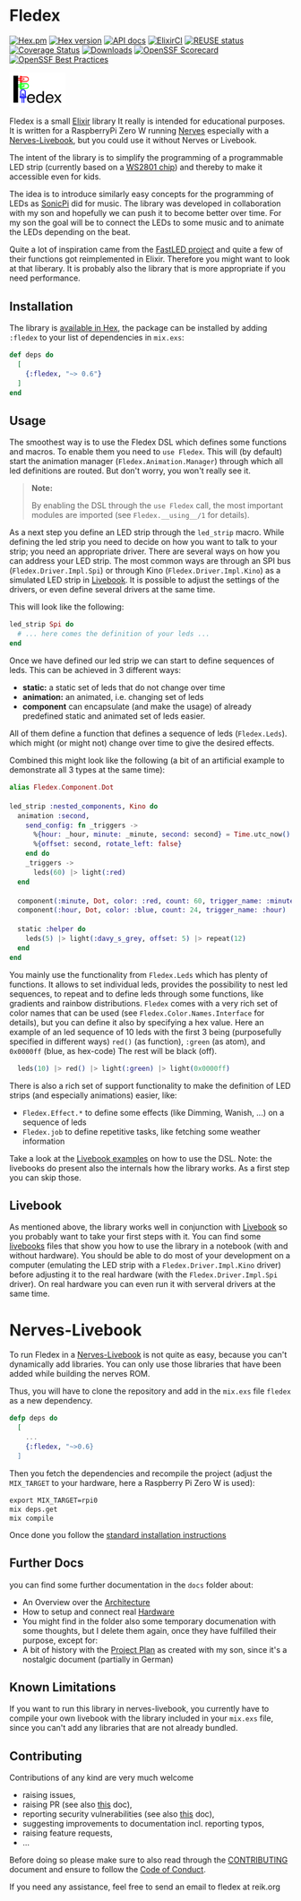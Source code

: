 <!--
Copyright 2023-2025, Matthias Reik <fledex@reik.org>

SPDX-License-Identifier: Apache-2.0
-->

# Fledex
[![Hex.pm](https://img.shields.io/hexpm/l/fledex "License")](https://github.com/a-maze-d/fledex/blob/main/LICENSES/Apache-2.0.txt)
[![Hex version](https://img.shields.io/hexpm/v/fledex.svg?color=0000ff "Hex version")](https://hex.pm/packages/fledex)
[![API docs](https://img.shields.io/hexpm/v/fledex.svg?label=hexdocs&color=0000ff "API docs")](https://hexdocs.pm/fledex)
[![ElixirCI](https://github.com/a-maze-d/fledex/actions/workflows/elixir.yml/badge.svg "ElixirCI")](https://github.com/a-maze-d/fledex/actions/workflows/elixir.yml)
[![REUSE status](https://api.reuse.software/badge/github.com/a-maze-d/fledex)](https://api.reuse.software/info/github.com/a-maze-d/fledex)
[![Coverage Status](https://coveralls.io/repos/github/a-maze-d/fledex/badge.svg?branch=main)](https://coveralls.io/github/a-maze-d/fledex?branch=main)
[![Downloads](https://img.shields.io/hexpm/dt/fledex.svg)](https://hex.pm/packages/fledex)
[![OpenSSF Scorecard](https://api.scorecard.dev/projects/github.com/a-maze-d/fledex/badge)](https://scorecard.dev/viewer/?uri=github.com/a-maze-d/fledex)
[![OpenSSF Best Practices](https://www.bestpractices.dev/projects/10474/badge)](https://www.bestpractices.dev/projects/10474)

<img alt="Fledex" src="assets/fledex_logo.svg" width=100/>

Fledex is a small [Elixir](https://elixir-lang.org/) library It really is intended for educational purposes.
It is written for a RaspberryPi Zero W running [Nerves](https://nerves-project.org/) especially with a [Nerves-Livebook](https://hexdocs.pm/nerves/getting-started.html#nerves-livebook), but you could use it without Nerves or Livebook.

The intent of the library is to simplify the programming of a programmable LED strip (currently based on a [WS2801 chip](https://cdn-shop.adafruit.com/datasheets/WS2801.pdf)) and thereby to make it accessible even for kids.

The idea is to introduce similarly easy concepts for the programming of LEDs as [SonicPi](https://sonic-pi.net/) did for music. The library was developed in collaboration with my son and hopefully we can push it to become better over time. For my son the goal will be to connect the LEDs to some music and to animate the LEDs depending on the beat.

Quite a lot of inspiration came from the [FastLED project](http://fastled.io/) and quite a few of their functions got reimplemented in Elixir. Therefore you might want to look at that liberary. It is probably also the library that is more appropriate if you need performance.

## Installation

The library is [available in Hex](https://hex.pm/packages/fledex), the package can be installed
by adding `:fledex` to your list of dependencies in `mix.exs`:

```elixir
def deps do
  [
    {:fledex, "~> 0.6"}
  ]
end
```

## Usage
The smoothest way is to use the Fledex DSL which defines some functions and macros. To enable them you need to `use Fledex`. This will (by default) start the animation manager (`Fledex.Animation.Manager`) through which all led definitions are routed. But don't worry, you won't really see it.

> **Note:**
>  
> By enabling the DSL through the `use Fledex` call, the most important modules 
> are imported (see `Fledex.__using__/1` for details).

As a next step you define an LED strip through the `led_strip` macro. While defining the led strip you need to decide on how you want to talk to your strip; you need an appropriate driver.  There are several ways on how you can address your LED strip. The most common ways are through an SPI bus (`Fledex.Driver.Impl.Spi`) or through Kino (`Fledex.Driver.Impl.Kino`) as a simulated LED strip in [Livebook](https://livebook.dev/). It is possible to adjust the settings of the drivers, or even define several drivers at the same time.

This will look like the following:
```elixir
led_strip Spi do
  # ... here comes the definition of your leds ...
end
```

Once we have defined our led strip we can start to define sequences of leds. This can be achieved in 3 different ways:

* **static:** a static set of leds that do not change over time
* **animation:** an animated, i.e. changing set of leds
* **component** can encapsulate (and make the usage) of already predefined static and animated set of leds easier.

All of them define a function that defines a sequence of leds (`Fledex.Leds`). which might (or might not) change over time to give the desired effects.

Combined this might look like the following (a bit of an artificial example to demonstrate all 3 types at the same time):
```elixir
alias Fledex.Component.Dot

led_strip :nested_components, Kino do
  animation :second,
    send_config: fn _triggers ->
      %{hour: _hour, minute: _minute, second: second} = Time.utc_now()
      %{offset: second, rotate_left: false}
    end do
    _triggers ->
      leds(60) |> light(:red)
  end

  component(:minute, Dot, color: :red, count: 60, trigger_name: :minute)
  component(:hour, Dot, color: :blue, count: 24, trigger_name: :hour)

  static :helper do
    leds(5) |> light(:davy_s_grey, offset: 5) |> repeat(12)
  end
end
```

You mainly use the functionality from `Fledex.Leds` which has plenty of functions. It allows to set individual leds, provides the possibility to nest led sequences, to repeat and to define leds through some functions, like gradients and rainbow distributions.
`Fledex` comes with a very rich set of color names that can be used (see `Fledex.Color.Names.Interface` for details), but you can define it also by specifying a hex value. 
Here an example of an led sequence of 10 leds with the first 3 being (purposefully specified in different ways) `red()` (as function), `:green` (as atom), and  `0x0000ff` (blue, as hex-code) The rest will be black (off).
```elixir
  leds(10) |> red() |> light(:green) |> light(0x0000ff)
```

There is also a rich set of support functionality to make the definition of LED strips (and especially animations) easier, like:

* `Fledex.Effect.*` to define some effects (like Dimming, Wanish, ...) on a sequence of leds
* `Fledex.job` to define repetitive tasks, like fetching some weather information

Take a look at the [Livebook examples](README.md#livebook) on how to use the DSL. Note: the livebooks do present also the internals how the library works. As a first step you can skip those.

## Livebook
As mentioned above, the library works well in conjunction with [Livebook](https://livebook.dev/) so you probably want to take your first steps with it. You can find some [livebooks](livebooks/README.md) files that show you how to use the library in a notebook (with and without hardware). You should be able to do most of your development on a computer (emulating the LED strip with a `Fledex.Driver.Impl.Kino` driver) before adjusting it to the real hardware (with the `Fledex.Driver.Impl.Spi` driver). On real hardware you can even run it with serveral drivers at the same time.

# Nerves-Livebook
To run Fledex in a [Nerves-Livebook](https://github.com/nerves-livebook/nerves_livebook) is not quite as easy, because you can't dynamically add libraries. You can only use those libraries that have been added while building the nerves ROM.

Thus, you will have to clone the repository and add in the `mix.exs` file `fledex` as a new dependency.

```elixir
defp deps do
  [
    ...
    {:fledex, "~>0.6}
  ]
```

Then you fetch the dependencies and recompile the project (adjust the `MIX_TARGET` to your hardware, here a Raspberry Pi Zero W is used):
```shell
export MIX_TARGET=rpi0
mix deps.get
mix compile
```

Once done you follow the [standard installation instructions](https://github.com/nerves-livebook/nerves_livebook?tab=readme-ov-file#burning-the-firmware-for-devices-that-boot-from-microsd)

## Further Docs
you can find some further documentation in the `docs` folder about:

* An Overview over the [Architecture](docs/architecture.md)
* How to setup and connect real [Hardware](docs/hardware.md)
* You might find in the folder also some temporary documenation with some thoughts, but I delete them again, once they have fulfilled their purpose, except for: 
* A bit of history with the [Project Plan](docs/project_plan.md) as created with my son, since it's a nostalgic document (partially in German)

## Known Limitations
If you want to run this library in nerves-livebook, you currently have to compile your own livebook with the library included in your `mix.exs` file, since you can't add any libraries that are not already bundled.

## Contributing
Contributions of any kind are very much welcome

* raising issues, 
* raising PR (see also [this](CLA.md) doc), 
* reporting security vulnerabilities (see also [this](SECURITY.md) doc), 
* suggesting improvements to documentation incl. reporting typos, 
* raising feature requests,
* ... 

Before doing so please make sure to also read through the [CONTRIBUTING](CONTRIBUTING.md) document and ensure to follow the [Code of Conduct](CODE_OF_CONDUCT.md).

If you need any assistance, feel free to send an email to fledex at reik.org
